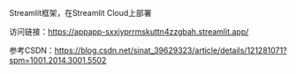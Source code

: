 Streamlit框架，在Streamlit Cloud上部署

访问链接：https://appapp-sxxiyprrmskuttn4zzgbah.streamlit.app/

参考CSDN：https://blog.csdn.net/sinat_39629323/article/details/121281071?spm=1001.2014.3001.5502
